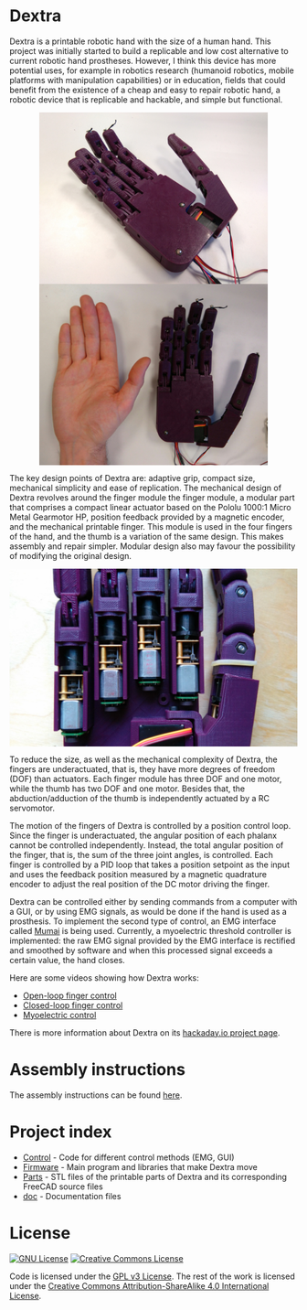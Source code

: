 # Dextra
Dextra is a printable robotic hand with the size of a human hand. This project was initially started to build a replicable and low cost alternative to current robotic hand prostheses. However, I think this device has more potential uses, for example in robotics research (humanoid robotics, mobile platforms with manipulation capabilities) or in education, fields that could benefit from the existence of a cheap and easy to repair robotic hand, a robotic device that is replicable and hackable, and simple but functional.

<p align="center">
<img src="./doc/images/dextra/dextra1.jpg" width="400" align="center">    <img src="./doc/images/dextra/dextra2.jpg" width="400" align="center">
</p>

The key design points of Dextra are: adaptive grip, compact size, mechanical simplicity and ease of replication. The mechanical design of Dextra revolves around the finger module the finger module, a modular part that comprises a compact linear actuator based on the Pololu 1000:1 Micro Metal Gearmotor HP, position feedback provided by a magnetic encoder, and the mechanical printable finger. This module is used in the four fingers of the hand, and the thumb is a variation of the same design. This makes assembly and repair simpler. Modular design also may favour the possibility of modifying the original design.

<p align="center">
<img src="./doc/images/dextra/dextra3.jpg" width="600" align="center">
</p>

To reduce the size, as well as the mechanical complexity of Dextra, the fingers are underactuated, that is, they have more degrees of freedom (DOF) than actuators. Each finger module has three DOF and one motor, while the thumb has two DOF and one motor. Besides that, the abduction/adduction of the thumb is independently actuated by a RC servomotor.

The motion of the fingers of Dextra is controlled by a position control loop. Since the finger is underactuated, the angular position of each phalanx cannot be controlled independently. Instead, the total angular position of the finger, that is, the sum of the three joint angles, is controlled. Each finger is controlled by a PID loop that takes a position setpoint as the input and uses the feedback position measured by a magnetic quadrature encoder to adjust the real position of the DC motor driving the finger.

Dextra can be controlled either by sending commands from a computer with a GUI, or by using EMG signals, as would be done if the hand is used as a prosthesis. To implement the second type of control, an EMG interface called [Mumai](https://github.com/Alvipe/Mumai) is being used. Currently, a myoelectric threshold controller is implemented: the raw EMG signal provided by the EMG interface is rectified and smoothed by software and when this processed signal exceeds a certain value, the hand closes.

Here are some videos showing how Dextra works:
* [Open-loop finger control](https://www.youtube.com/watch?v=N3UU5vtAwHg)
* [Closed-loop finger control](https://www.youtube.com/watch?v=Uz6x0zFXkCc)
* [Myoelectric control](https://www.youtube.com/watch?v=L_VyQa0jCiI)

There is more information about Dextra on its [hackaday.io project page](https://hackaday.io/project/9890-dextra).

# Assembly instructions
The assembly instructions can be found [here](https://github.com/Alvipe/Dextra/tree/master/doc/dextra_assembly_instructions.pdf).

# Project index
* [Control](https://github.com/Alvipe/Dextra/tree/master/Control) - Code for different control methods (EMG, GUI)
* [Firmware](https://github.com/Alvipe/Dextra/tree/master/Firmware) - Main program and libraries that make Dextra move
* [Parts](https://github.com/Alvipe/Dextra/tree/master/Parts) - STL files of the printable parts of Dextra and its corresponding FreeCAD source files
* [doc](https://github.com/Alvipe/Dextra/tree/master/doc) - Documentation files

# License
<a rel="license1" href="https://www.gnu.org/licenses/gpl-3.0.html"><img alt="GNU License" style="border-width:0" src="https://www.gnu.org/graphics/gplv3-88x31.png" /></a>  <a rel="license2" href="http://creativecommons.org/licenses/by-sa/4.0/"><img alt="Creative Commons License" style="border-width:0" src="https://i.creativecommons.org/l/by-sa/4.0/88x31.png" /></a>

Code is licensed under the [GPL v3 License](https://www.gnu.org/licenses/gpl-3.0.html). The rest of the work is licensed under the [Creative Commons Attribution-ShareAlike 4.0 International License](http://creativecommons.org/licenses/by-sa/4.0/).
